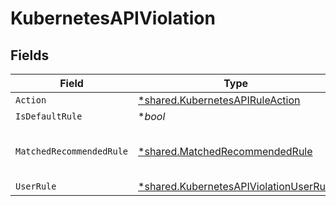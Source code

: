 # KubernetesAPIViolation


## Fields

| Field                                                                                                  | Type                                                                                                   | Required                                                                                               | Description                                                                                            |
| ------------------------------------------------------------------------------------------------------ | ------------------------------------------------------------------------------------------------------ | ------------------------------------------------------------------------------------------------------ | ------------------------------------------------------------------------------------------------------ |
| `Action`                                                                                               | [*shared.KubernetesAPIRuleAction](../../../pkg/models/shared/kubernetesapiruleaction.md)               | :heavy_minus_sign:                                                                                     | N/A                                                                                                    |
| `IsDefaultRule`                                                                                        | **bool*                                                                                                | :heavy_minus_sign:                                                                                     | N/A                                                                                                    |
| `MatchedRecommendedRule`                                                                               | [*shared.MatchedRecommendedRule](../../../pkg/models/shared/matchedrecommendedrule.md)                 | :heavy_minus_sign:                                                                                     | recommended rule that might reduce potential risk                                                      |
| `UserRule`                                                                                             | [*shared.KubernetesAPIViolationUserRule](../../../pkg/models/shared/kubernetesapiviolationuserrule.md) | :heavy_minus_sign:                                                                                     | N/A                                                                                                    |